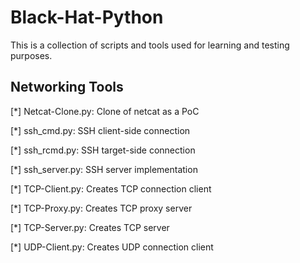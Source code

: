 # Black-Hat-Python

This is a collection of scripts and tools used for learning and testing purposes. 

## Networking Tools
[*] Netcat-Clone.py: Clone of netcat as a PoC

[*] ssh_cmd.py: SSH client-side connection

[*] ssh_rcmd.py: SSH target-side connection

[*] ssh_server.py: SSH server implementation

[*] TCP-Client.py: Creates TCP connection client

[*] TCP-Proxy.py: Creates TCP proxy server

[*] TCP-Server.py: Creates TCP server

[*] UDP-Client.py: Creates UDP connection client